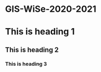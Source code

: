 # GIS-WiSe-2020-2021
<h1>This is heading 1</h1>
<h2>This is heading 2</h2>
<h3>This is heading 3</h3>
